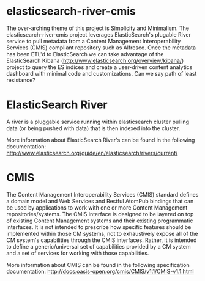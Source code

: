 elasticsearch-river-cmis
========================
The over-arching theme of this project is Simplicity and Minimalism. The elasticsearch-river-cmis project leverages ElasticSearch's plugable River service to pull metadata from a Content Management Interoperability Services (CMIS) compliant repository such as Alfresco. Once the metadata has been ETL'd to ElasticSearch we can take advantage of the ElasticSearch Kibana (http://www.elasticsearch.org/overview/kibana/) project to query the ES indices and create a user-driven content analytics dashboard with minimal code and customizations. Can we say path of least resistance?

ElasticSearch River
===================
A river is a pluggable service running within elasticsearch cluster pulling data (or being pushed with data) that is then indexed into the cluster.

More information about ElasticSearch River's can be found in the following documentation:
http://www.elasticsearch.org/guide/en/elasticsearch/rivers/current/

CMIS
====
The Content Management Interoperability Services (CMIS) standard defines a domain model and Web Services and Restful AtomPub bindings that can be used by applications to work with one or more Content Management repositories/systems.
The CMIS interface is designed to be layered on top of existing Content Management systems and their existing programmatic interfaces. It is not intended to prescribe how specific features should be implemented within those CM systems, not to exhaustively expose all of the CM system's capabilities through the CMIS interfaces. Rather, it is intended to define a generic/universal set of capabilities provided by a CM system and a set of services for working with those capabilities.

More information about CMIS can be found in the following specification documentation:
http://docs.oasis-open.org/cmis/CMIS/v1.1/CMIS-v1.1.html
